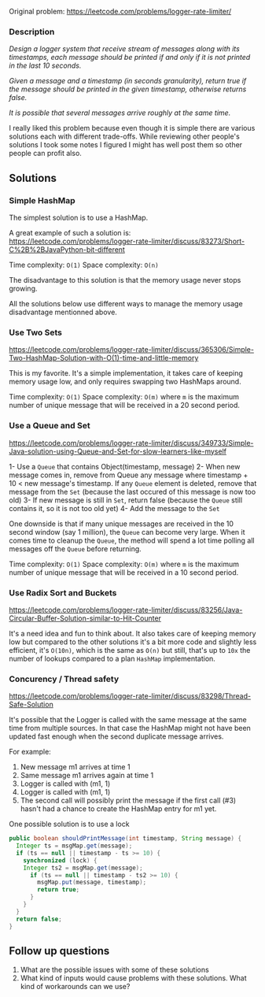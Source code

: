 Original problem: https://leetcode.com/problems/logger-rate-limiter/

### Description

*Design a logger system that receive stream of messages along with its timestamps, each message should be printed if and only if it is not printed in the last 10 seconds.*

*Given a message and a timestamp (in seconds granularity), return true if the message should be printed in the given timestamp, otherwise returns false.*

*It is possible that several messages arrive roughly at the same time.*

I really liked this problem because even though it is simple there are various solutions each with different trade-offs. While reviewing other people's solutions I took some notes I figured I might has well post them so other people can profit also.

## Solutions

### Simple HashMap
The simplest solution is to use a HashMap.

A great example of such a solution is:
https://leetcode.com/problems/logger-rate-limiter/discuss/83273/Short-C%2B%2BJavaPython-bit-different

Time complexity: `O(1)`
Space complexity: `O(n)`

The disadvantage to this solution is that the memory usage never stops growing.

All the solutions below use different ways to manage the memory usage disadvantage mentionned above.

### Use Two Sets
https://leetcode.com/problems/logger-rate-limiter/discuss/365306/Simple-Two-HashMap-Solution-with-O(1)-time-and-little-memory

This is my favorite. It's a simple implementation, it takes care of keeping memory usage low, and only requires swapping two HashMaps around. 

Time complexity: `O(1)`
Space complexity: `O(m)` where `m` is the maximum number of unique message that will be received in a 20 second period.

### Use a Queue and Set
https://leetcode.com/problems/logger-rate-limiter/discuss/349733/Simple-Java-solution-using-Queue-and-Set-for-slow-learners-like-myself

1- Use a `Queue` that contains Object(timestamp, message)
2- When new message comes in, remove from Queue any message where timestamp + 10 < new message's timestamp. If any `Queue` element is deleted, remove that message from the `Set` (because the last occured of this message is now too old)
3- If new message is still in `Set`, return false (because the `Queue` still contains it, so it is not too old yet)
4- Add the message to the `Set`

One downside is that if many unique messages are received in the 10 second window (say 1 million), the `Queue` can become very large. When it comes time to cleanup the `Queue`, the method will spend a lot time polling all messages off the `Queue` before returning.

Time complexity: `O(1)`
Space complexity: `O(m)` where `m` is the maximum number of unique message that will be received in a 10 second period.

### Use Radix Sort and Buckets
https://leetcode.com/problems/logger-rate-limiter/discuss/83256/Java-Circular-Buffer-Solution-similar-to-Hit-Counter

It's a need idea and fun to think about. It also takes care of keeping memory low but compared to the other solutions it's a bit more code and slightly less efficient, it's `O(10n)`, which is the same as `O(n)` but still, that's up to `10x` the number of lookups compared to a plan `HashMap` implementation.

### Concurency / Thread safety

https://leetcode.com/problems/logger-rate-limiter/discuss/83298/Thread-Safe-Solution

It's possible that the Logger is called with the same message at the same time from multiple sources. In that case the HashMap might not have been updated fast enough when the second duplicate message arrives.

For example:

1. New message m1 arrives at time 1
2. Same message m1 arrives again at time 1
3. Logger is called with (m1, 1)
4. Logger is called with (m1, 1)
5. The second call will possibly print the message if the first call (#3) hasn't had a chance to create the HashMap entry for m1 yet.

One possible solution is to use a lock


```java
public boolean shouldPrintMessage(int timestamp, String message) {
  Integer ts = msgMap.get(message);
  if (ts == null || timestamp - ts >= 10) {
    synchronized (lock) {
    Integer ts2 = msgMap.get(message);
      if (ts == null || timestamp - ts2 >= 10) {
        msgMap.put(message, timestamp);
        return true;
      }
    }
  } 
  return false;
}
```

## Follow up questions

1. What are the possible issues with some of these solutions
2. What kind of inputs would cause problems with these solutions. What kind of workarounds can we use?
